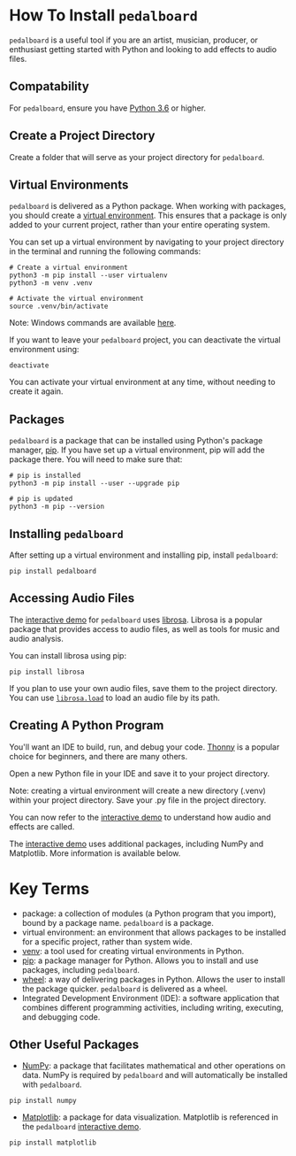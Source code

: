 # How To Install `pedalboard` 

`pedalboard` is a useful tool if you are an artist, musician, producer, or enthusiast getting started with Python and looking to add effects to audio files. 

## Compatability

For `pedalboard`, ensure you have [Python 3.6](https://www.python.org/downloads/) or higher. 

## Create a Project Directory
Create a folder that will serve as your project directory for `pedalboard`. 

## Virtual Environments

`pedalboard` is delivered as a Python package. When working with packages, you should create  a [virtual environment](https://packaging.python.org/guides/installing-using-pip-and-virtual-environments/). This ensures that a package is only added to your current project, rather than your entire operating system. 

You can set up a virtual environment by navigating to your project directory in the terminal and running the following commands:

```
# Create a virtual environment
python3 -m pip install --user virtualenv 
python3 -m venv .venv

# Activate the virtual environment
source .venv/bin/activate
```

Note: Windows commands are available [here](https://packaging.python.org/guides/installing-using-pip-and-virtual-environments/).

If you want to leave your `pedalboard` project, you can deactivate the virtual environment using:

```
deactivate
```

You can activate your virtual environment at any time, without needing to create it again.

## Packages

`pedalboard` is a package that can be installed using Python's package manager, [pip](https://packaging.python.org/guides/installing-using-pip-and-virtual-environments/). If you have set up a virtual environment, pip will add the package there. You will need to make sure that:

```
# pip is installed
python3 -m pip install --user --upgrade pip

# pip is updated 
python3 -m pip --version
```

## Installing `pedalboard` 

After setting up a virtual environment and installing pip, install `pedalboard`:
```
pip install pedalboard
```` 

## Accessing Audio Files

The [interactive demo](https://colab.research.google.com/drive/1bHjhJj1aCoOlXKl_lOfG99Xs3qWVrhch#scrollTo=J3MBH6-5yz97) for `pedalboard` uses [librosa](https://librosa.org/). Librosa is a popular package that provides access to audio files, as well as tools for music and audio analysis. 

You can install librosa using pip:
```
pip install librosa
```

If you plan to use your own audio files, save them to the project directory. You can use [`librosa.load`](https://librosa.org/doc/main/generated/librosa.load.html) to load an audio file by its path.

## Creating A Python Program

You'll want an IDE to build, run, and debug your code. [Thonny](https://thonny.org/) is a popular choice for beginners, and there are many others.

Open a new Python file in your IDE and save it to your project directory. 

Note: creating a virtual environment will create a new directory (.venv) within your project directory. Save your .py file in the project directory. 

You can now refer to the [interactive demo](https://colab.research.google.com/drive/1bHjhJj1aCoOlXKl_lOfG99Xs3qWVrhch#scrollTo=J3MBH6-5yz97) to understand how audio and effects are called.

The [interactive demo](https://colab.research.google.com/drive/1bHjhJj1aCoOlXKl_lOfG99Xs3qWVrhch#scrollTo=J3MBH6-5yz97) uses additional packages, including NumPy and Matplotlib. More information is available below.

# Key Terms

- package: a collection of modules (a Python program that you import), bound by a package name. `pedalboard` is a package.
- virtual environment: an environment that allows packages to be installed for a specific project, rather than system wide. 
- [venv](https://packaging.python.org/guides/installing-using-pip-and-virtual-environments/): a tool used for creating virtual environments in Python.
- [pip](https://packaging.python.org/guides/installing-using-pip-and-virtual-environments/): a package manager for Python. Allows you to install and use packages, including `pedalboard`. 
- [wheel](https://packaging.python.org/guides/distributing-packages-using-setuptools/#wheels): a way of delivering packages in Python. Allows the user to install the package quicker. `pedalboard` is delivered as a wheel. 
- Integrated Development Environment (IDE): a software application that combines different programming activities, including writing, executing, and debugging code.   

## Other Useful Packages

- [NumPy](https://numpy.org/): a package that facilitates mathematical and other operations on data. NumPy is required by `pedalboard` and will automatically be installed with `pedalboard`.
```
pip install numpy
```

- [Matplotlib](https://matplotlib.org/stable/index.html): a package for data visualization. Matplotlib is referenced in the `pedalboard` [interactive demo](https://matplotlib.org/).
```
pip install matplotlib
```

